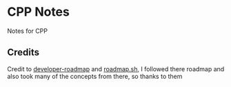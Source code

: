 # CPP Notes

Notes for CPP 

## Credits 

Credit to [developer-roadmap](https://github.com/kamranahmedse/developer-roadmap)
and [roadmap.sh](roadmap.sh), I followed there roadmap and also took many of the concepts from there, so thanks to them
